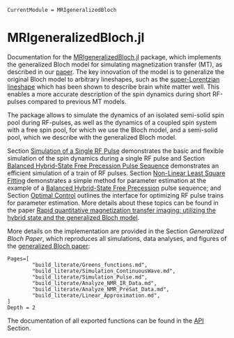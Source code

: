 ```@meta
CurrentModule = MRIgeneralizedBloch
```

# MRIgeneralizedBloch.jl

Documentation for the [MRIgeneralizedBloch.jl](https://github.com/JakobAsslaender/MRIgeneralizedBloch.jl) package, which implements the generalized Bloch model for simulating magnetization transfer (MT), as described in our [paper](https://doi.org/10.1002/mrm.29071). The key innovation of the model is to generalize the original Bloch model to arbitrary lineshapes, such as the [super-Lorentzian lineshape](http://dx.doi.org/10.1002/mrm.1910330404) which has been shown to describe brain white matter well. This enables a more accurate description of the spin dynamics during short RF-pulses compared to previous MT models.

The package allows to simulate the dynamics of an isolated semi-solid spin pool during RF-pulses, as well as the dynamics of a coupled spin system with a free spin pool, for which we use the Bloch model, and a semi-solid pool, which we describe with the generalized Bloch model.

Section [Simulation of a Single RF Pulse](@ref) demonstrates the basic and flexible simulation of the spin dynamics during a single RF pulse and Section [Balanced Hybrid-State Free Precession Pulse Sequence](@ref) demonstrates an efficient simulation of a train of RF pulses. Section [Non-Linear Least Square Fitting](@ref) demonstrates a simple method for parameter estimation at the example of a [Balanced Hybrid-State Free Precession](https://www.nature.com/articles/s42005-019-0174-0) pulse sequence; and Section [Optimal Control](@ref) outlines the interface for optimizing RF pulse trains for parameter estimation. More details about these topics can be found in the paper [Rapid quantitative magnetization transfer imaging: utilizing the hybrid state and the generalized Bloch model](https://arxiv.org/pdf/2207.08259.pdf).

More details on the implementation are provided in the Section *Generalized Bloch Paper*, which reproduces all simulations, data analyses, and figures of the [generalized Bloch paper](https://doi.org/10.1002/mrm.29071):

```@contents
Pages=[
        "build_literate/Greens_functions.md",
        "build_literate/Simulation_ContinuousWave.md",
        "build_literate/Simulation_Pulse.md",
        "build_literate/Analyze_NMR_IR_Data.md",
        "build_literate/Analyze_NMR_PreSat_Data.md",
        "build_literate/Linear_Approximation.md",
]
Depth = 2
```

The documentation of all exported functions can be found in the [API](@ref) Section.